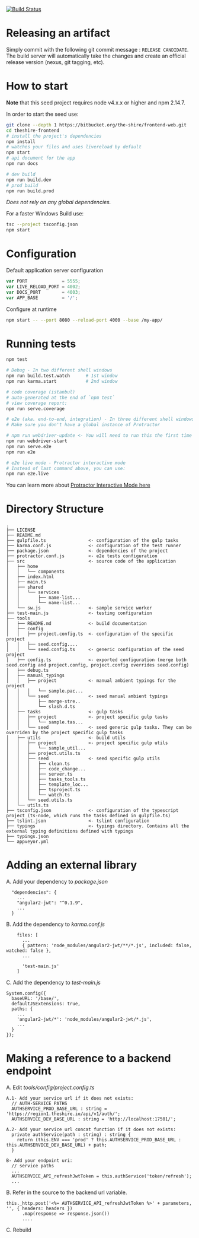 [![Build Status](https://build.theshire.io/buildStatus/icon?job=Frontend%20Build)](https://build.theshire.io/job/Frontend%20Build/)

# Releasing an artifact

Simply commit with the following git commit message : `RELEASE CANDIDATE`. The build server will automatically take the changes and create an official release version (nexus, git tagging, etc).

# How to start

**Note** that this seed project requires node v4.x.x or higher and npm 2.14.7.

In order to start the seed use:

```bash
git clone --depth 1 https://bitbucket.org/the-shire/frontend-web.git
cd theshire-frontend
# install the project's dependencies
npm install
# watches your files and uses livereload by default
npm start
# api document for the app
npm run docs

# dev build
npm run build.dev
# prod build
npm run build.prod
```

_Does not rely on any global dependencies._

For a faster Windows Build use:
```bash
tsc --project tsconfig.json
npm start
```

# Configuration

Default application server configuration

```javascript
var PORT             = 5555;
var LIVE_RELOAD_PORT = 4002;
var DOCS_PORT        = 4003;
var APP_BASE         = '/';
```

Configure at runtime

```bash
npm start -- --port 8080 --reload-port 4000 --base /my-app/
```

# Running tests

```bash
npm test

# Debug - In two different shell windows
npm run build.test.watch      # 1st window
npm run karma.start           # 2nd window

# code coverage (istanbul)
# auto-generated at the end of `npm test`
# view coverage report:
npm run serve.coverage

# e2e (aka. end-to-end, integration) - In three different shell windows
# Make sure you don't have a global instance of Protractor

# npm run webdriver-update <- You will need to run this the first time
npm run webdriver-start
npm run serve.e2e
npm run e2e

# e2e live mode - Protractor interactive mode
# Instead of last command above, you can use:
npm run e2e.live
```
You can learn more about [Protractor Interactive Mode here](https://github.com/angular/protractor/blob/master/docs/debugging.md#testing-out-protractor-interactively)

# Directory Structure

```
.
├── LICENSE
├── README.md
├── gulpfile.ts                <- configuration of the gulp tasks
├── karma.conf.js              <- configuration of the test runner
├── package.json               <- dependencies of the project
├── protractor.conf.js         <- e2e tests configuration
├── src                        <- source code of the application
│   ├── home
│   │   └── components
│   ├── index.html
│   ├── main.ts
│   ├── shared
│   │   └── services
│   │       ├── name-list...
│   │       └── name-list...
│   └── sw.js                  <- sample service worker
├── test-main.js               <- testing configuration
├── tools
│   ├── README.md              <- build documentation
│   ├── config
│   │   ├── project.config.ts  <- configuration of the specific project
│   │   ├── seed.config....
│   │   └── seed.config.ts     <- generic configuration of the seed project
│   ├── config.ts              <- exported configuration (merge both seed.config and project.config, project.config overrides seed.config)
│   ├── debug.ts
│   ├── manual_typings
│   │   ├── project            <- manual ambient typings for the project
│   │   │   └── sample.pac...
│   │   └── seed               <- seed manual ambient typings
│   │       ├── merge-stre..
│   │       └── slash.d.ts
│   ├── tasks                  <- gulp tasks
│   │   ├── project            <- project specific gulp tasks
│   │   │   └── sample.tas...
│   │   └── seed               <- seed generic gulp tasks. They can be overriden by the project specific gulp tasks
│   ├── utils                  <- build utils
│   │   ├── project            <- project specific gulp utils
│   │   │   └── sample_util...
│   │   ├── project.utils.ts
│   │   ├── seed               <- seed specific gulp utils
│   │   │   ├── clean.ts
│   │   │   ├── code_change...
│   │   │   ├── server.ts
│   │   │   ├── tasks_tools.ts
│   │   │   ├── template_loc...
│   │   │   ├── tsproject.ts
│   │   │   └── watch.ts
│   │   └── seed.utils.ts
│   └── utils.ts
├── tsconfig.json              <- configuration of the typescript project (ts-node, which runs the tasks defined in gulpfile.ts)
├── tslint.json                <- tslint configuration
├── typings                    <- typings directory. Contains all the external typing definitions defined with typings
├── typings.json
└── appveyor.yml
```

# Adding an external library
A. Add your dependency to *package.json*
```
  "dependencies": {
    ...
    "angular2-jwt": "^0.1.9",
    ...
  }
```

B. Add the dependency to *karma.conf.js*
```
    files: [
      ...
      { pattern: 'node_modules/angular2-jwt/**/*.js', included: false, watched: false },
      ...

      'test-main.js'
    ]
```

C. Add the dependency to *test-main.js*
```
System.config({
  baseURL: '/base/',
  defaultJSExtensions: true,
  paths: {
    ...
    'angular2-jwt/*': 'node_modules/angular2-jwt/*.js',
    ...
  }
});
```

# Making a reference to a backend endpoint
A. Edit *tools/config/project.config.ts*
```
A.1- Add your service url if it does not exists:
  // AUTH-SERVICE PATHS
  AUTHSERVICE_PROD_BASE_URL : string = 'https://region1.theshire.io/api/v1/auth/';
  AUTHSERVICE_DEV_BASE_URL : string = 'http://localhost:17501/';
  
A.2- Add your service url concat function if it does not exists:
  private authService(path : string) : string {
    return (this.ENV === 'prod' ? this.AUTHSERVICE_PROD_BASE_URL : this.AUTHSERVICE_DEV_BASE_URL) + path;
  }

B- Add your endpoint uri:
  // service paths
  ...
  AUTHSERVICE_API_refreshJwtToken = this.authService('token/refresh');
  ...
```

B. Refer in the source to the backend url variable.
```
this._http.post('<%= AUTHSERVICE_API_refreshJwtToken %>' + parameters, '', { headers: headers })
      .map(response => response.json())
      ....
```

C. Rebuild